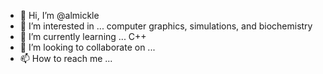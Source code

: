 - 👋 Hi, I’m @almickle
- 👀 I’m interested in ... computer graphics, simulations, and biochemistry
- 🌱 I’m currently learning ... C++
- 💞️ I’m looking to collaborate on ...
- 📫 How to reach me ...

<!---
almickle/almickle is a ✨ special ✨ repository because its `README.md` (this file) appears on your GitHub profile.
You can click the Preview link to take a look at your changes.
--->
